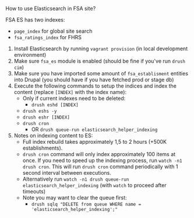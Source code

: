 How to use Elasticsearch in FSA site?

FSA ES has two indexes:
- `page_index` for global site search 
- `fsa_ratings_index` for FHRS

1. Install Elasticsearch by running `vagrant provision` (in local development environment)
2. Make sure `fsa_es` module is enabled (should be fine if you've run `drush cim`)
3. Make sure you have imported some amount of `fsa_establisment` entities into Drupal (you should have if you have fetched prod or stage db)
4. Execute the following commands to setup the indices and index the content (replace `[INDEX]` with the index name):
    - Only if current indexes need to be deleted: 
      - `drush eshd [INDEX]`
    - `drush eshs -y`
    - `drush eshr [INDEX]`
    - `drush cron` 
        - OR `drush queue-run elasticsearch_helper_indexing`
5. Notes on indexing content to ES:
    - Full index rebuild takes approximately 1,5 to 2 hours (+500K establishments).
    - `drush cron` command will only index approximately 100 items at once. If you need to
   speed up the indexing process, run `watch -n1 drush cron`. This will run `drush cron`
   command periodically with 1 second interval between executions.
   - Alternatively run `watch -n1 drush queue-run elasticsearch_helper_indexing` (with `watch` to proceed after timeouts) 
   - Note you may want to clear the queue first:
      - `drush sqlq "DELETE from queue WHERE name = 'elasticsearch_helper_indexing';"`
